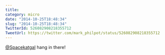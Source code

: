 ```yaml
---
title: 
category: micro
date: "2014-10-25T18:48:34"
slug: "2014-10-25T18:48:34"
TwitterId: 526082908218355712
TweetUrl: https://twitter.com/mark_philpot/status/526082908218355712
---
```


[@Spacekatgal](https://twitter.com/Spacekatgal) hang in there!
